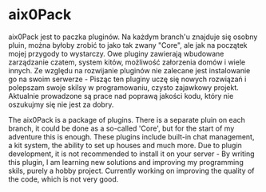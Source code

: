 # aix0Pack

aix0Pack jest to paczka pluginów. Na każdym branch'u znajduje się osobny pluin, można byłoby zrobić to jako tak zwany "Core", ale jak na początek mojej przygody to wystarczy. Owe pluginy zawierają wbudowane zarządzanie czatem, system kitów, możliwość załorzenia domów i wiele innych. Ze względu na rozwijanie pluginów nie zalecane jest instalowanie go na swoim serwerze - Pisząc ten pluginy uczę się nowych rozwiązań i polepszam swoje skilsy w programowaniu, czysto zajawkowy projekt. Aktualnie prowadzone są prace nad poprawą jakości kodu, który nie oszukujmy się nie jest za dobry.


The aix0Pack is a package of plugins. There is a separate pluin on each branch, it could be done as a so-called 'Core', but for the start of my adventure this is enough. These plugins include built-in chat management, a kit system, the ability to set up houses and much more. Due to plugin development, it is not recommended to install it on your server - By writing this plugin, I am learning new solutions and improving my programming skils, purely a hobby project. Currently working on improving the quality of the code, which is not very good.
